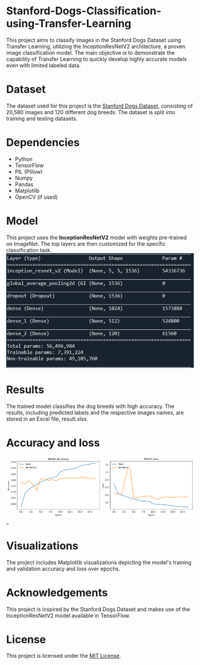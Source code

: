# Stanford-Dogs-Classification-using-Transfer-Learning
This project aims to classify images in the Stanford Dogs Dataset using Transfer Learning, utilizing the InceptionResNetV2 architecture, a proven image classification model. The main objective is to demonstrate the capability of Transfer Learning to quickly develop highly accurate models even with limited labeled data.

# Dataset
The dataset used for this project is the [Stanford Dogs Dataset](http://vision.stanford.edu/aditya86/ImageNetDogs/), consisting of 20,580 images and 120 different dog breeds. The dataset is split into training and testing datasets.

# Dependencies
- Python
- TensorFlow
- PIL (Pillow)
- Numpy
- Pandas
- Matplotlib
- OpenCV (if used)

# Model
This project uses the **InceptionResNetV2** model with weights pre-trained on ImageNet. The top layers are then customized for the specific classification task.
![](https://github.com/Potassium-chromate/Stanford-Dogs-Classification-using-Transfer-Learning/blob/main/related%20picture/Model%20Structure.png)

# Results
The trained model classifies the dog breeds with high accuracy. The results, including predicted labels and the respective images names, are stored in an Excel file, result.xlsx.

# Accuracy and loss
![](https://github.com/Potassium-chromate/Stanford-Dogs-Classification-using-Transfer-Learning/blob/main/related%20picture/loss%20curve.png)_

# Visualizations
The project includes Matplotlib visualizations depicting the model's training and validation accuracy and loss over epochs.

# Acknowledgements
This project is inspired by the Stanford Dogs Dataset and makes use of the InceptionResNetV2 model available in TensorFlow.

# License
This project is licensed under the [MIT License](https://github.com/Potassium-chromate/Stanford-Dogs-Classification-using-Transfer-Learning/blob/main/LICENSE).
